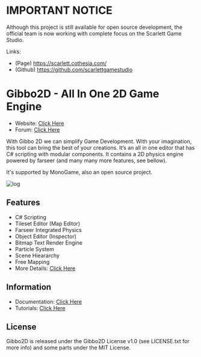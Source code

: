 IMPORTANT NOTICE
=======

Although this project is still available for open source development, the official team is now working with complete focus on the Scarlett Game Studio. 

Links:
- (Page) https://scarlett.cothesia.com/
- (Github) https://github.com/scarlettgamestudio


Gibbo2D - All In One 2D Game Engine
=======

* Website: [Click Here](http://gibbo2d.anlagehub.com/)
* Forum: [Click Here](http://gibbo2d.anlagehub.com/forum/)


With Gibbo 2D we can simplify Game Development. With your imagination, this tool can bring the best of your creations. It’s an all in one editor that has C# scripting with modular components. It contains a 2D physics engine powered by farseer (and many many more features, see bellow).

It's supported by MonoGame, also an open source project.

![log](http://anlagehub.com/wp-content/uploads/2015/02/gibbo2d-2.png)

## Features

* C# Scripting
* Tileset Editor (Map Editor)
* Farseer Integrated Physics
* Object Editor (Inspector)
* Bitmap Text Render Engine
* Particle System
* Scene Hieararchy
* Free Mapping
* More Details: [Click Here](http://gibbo2d.anlagehub.com/index.php/main/display/features)

## Information

* Documentation: [Click Here](http://gibbo2d.anlagehub.com/index.php/main/display/documentation)
* Tutorials: [Click Here](http://gibbo2d.anlagehub.com/index.php/main/display/documentation?sh=tutorials_beginner)

## License

Gibbo2D is released under the Gibbo2D License v1.0 (see LICENSE.txt for more info) and some parts under the MIT License.


